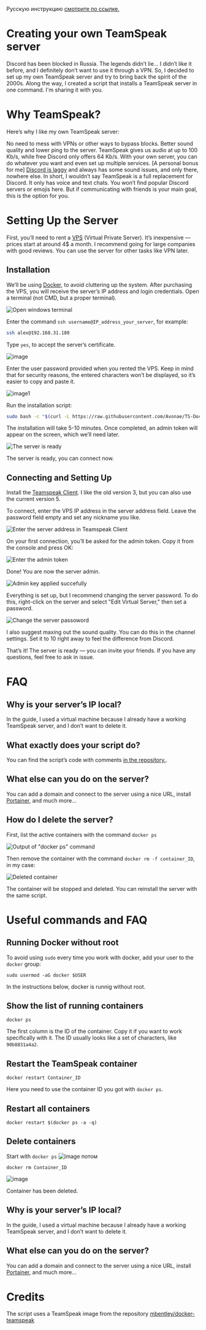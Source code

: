 Русскую инструкцию [смотрите по ссылке.](https://github.com/Avonae/TS-Docker-Install/blob/main/README-Ru.md)

# Creating your own TeamSpeak server 

Discord has been blocked in Russia. The legends didn’t lie... I didn’t like it before, and I definitely don’t want to use it through a VPN. So, I decided to set up my own TeamSpeak server and try to bring back the spirit of the 2000s.
Along the way, I created a script that installs a TeamSpeak server in one command. I'm sharing it with you.

# Why TeamSpeak?

Here’s why I like my own TeamSpeak server:

No need to mess with VPNs or other ways to bypass blocks.
Better sound quality and lower ping to the server. TeamSpeak gives us audio at up to 100 Kb/s, while free Discord only offers 64 Kb/s.
With your own server, you can do whatever you want and even set up multiple services.
[A personal bonus for me] [Discord is laggy](https://windowsreport.com/discord-website-defaults-32-bit-app-how-to-download-64-bit/) and always has some sound issues, and only there, nowhere else. In short, I wouldn’t say TeamSpeak is a full replacement for Discord. It only has voice and text chats. You won’t find popular Discord servers or emojis here. But if communicating with friends is your main goal, this is the option for you.

# Setting Up the Server
First, you’ll need to rent a [VPS](https://ru.wikipedia.org/wiki/VPS) (Virtual Private Server). It’s inexpensive — prices start at around 4$ a month. I recommend going for large companies with good reviews.
You can use the server for other tasks like VPN later.

## Installation
We’ll be using [Docker](https://en.wikipedia.org/wiki/Docker_(software)), to avoid cluttering up the system. After purchasing the VPS, you will receive the server’s IP address and login credentials.
Open a terminal (not CMD, but a proper terminal).

![Open windows terminal](https://github.com/user-attachments/assets/033e9d29-bab5-4168-88ee-4de534f5586c)

Enter the command `ssh username@IP_address_your_server`, for example:

```bash
ssh alex@192.168.31.180
```

Type `yes`, to accept the server’s certificate.

![image](https://github.com/user-attachments/assets/b6d021d1-69c0-4710-8a4c-134b3a0372b8)

Enter the user password provided when you rented the VPS. Keep in mind that for security reasons, the entered characters won’t be displayed, so it’s easier to copy and paste it.

![image1](https://github.com/user-attachments/assets/87df91c9-0345-466c-8da4-1843b7aad907)

Run the installation script:

```bash
sudo bash -c "$(curl -L https://raw.githubusercontent.com/Avonae/TS-Docker-Install/refs/heads/main/install_script.sh)"
```
The installation will take 5-10 minutes. Once completed, an admin token will appear on the screen, which we’ll need later.

![The server is ready](https://github.com/user-attachments/assets/b6a937d2-d14e-4544-93ca-4f0530f0b226)

The server is ready, you can connect now.

## Connecting and Setting Up
Install the [Teamspeak Client](https://teamspeak.com/en/downloads/). I like the old version 3, but you can also use the current version 5.

To connect, enter the VPS IP address in the server address field. Leave the password field empty and set any nickname you like.

![Enter the server address in Teamspeak Client](https://github.com/user-attachments/assets/8080c6ca-62da-4e9d-bff9-8e2399506932)

On your first connection, you’ll be asked for the admin token. Copy it from the console and press OK:

![Enter the admin token](https://github.com/user-attachments/assets/6da8fe40-5531-4549-b0bb-f120eb52f3b8)

Done! You are now the server admin.

![Admin key applied succefully](https://github.com/user-attachments/assets/b4400bbf-310a-498b-bef2-964e9226ae20)

Everything is set up, but I recommend changing the server password. To do this, right-click on the server and select "Edit Virtual Server," then set a password.

![Change the server passoword](https://github.com/user-attachments/assets/10845523-256e-4828-9d8e-5cc018c7951a)

I also suggest maxing out the sound quality. You can do this in the channel settings. Set it to 10 right away to feel the difference from Discord.

That’s it! The server is ready — you can invite your friends. If you have any questions, feel free to ask in issue.

# FAQ
## Why is your server’s IP local?
In the guide, I used a virtual machine because I already have a working TeamSpeak server, and I don’t want to delete it.

## What exactly does your script do?
You can find the script’s code with comments [in the repository.](https://github.com/Avonae/TS-Docker-Install). 

## What else can you do on the server?
You can add a domain and connect to the server using a nice URL, install [Portainer](https://www.portainer.io/), and much more...

## How do I delete the server?

First, list the active containers with the command `docker ps`

![Output of "docker ps" command](https://github.com/user-attachments/assets/2054f8d3-5f80-4c6f-9c26-1a98efc68698)

Then remove the container with the command `docker rm -f container_ID`, in my case:

![Deleted container](https://github.com/user-attachments/assets/03fa3a65-73cd-4bd4-adba-d93ff6a0aaca)

The container will be stopped and deleted. You can reinstall the server with the same script.

# Useful commands and FAQ

## Running Docker without root

To avoid using `sudo` every time you work with docker, add your user to the `docker` group:

```
sudo usermod -aG docker $USER
```

In the instructions below, docker is runnig without root.

## Show the list of running containers

```
docker ps
```

The first column is the ID of the container. Copy it if you want to work specifically with it. The ID usually looks like a set of characters, like `90b8831a4a2`.

## Restart the TeamSpeak container

```
docker restart Container_ID 
```

Here you need to use the container ID you got with `docker ps`.

## Restart all containers

```
docker restart $(docker ps -a -q)
```

## Delete containers

Start with `docker ps`
![image](https://github.com/user-attachments/assets/2054f8d3-5f80-4c6f-9c26-1a98efc68698)
потом

```
docker rm Container_ID 
```

![image](https://github.com/user-attachments/assets/03fa3a65-73cd-4bd4-adba-d93ff6a0aaca)

Container has been deleted.

## Why is your server’s IP local?
In the guide, I used a virtual machine because I already have a working TeamSpeak server, and I don’t want to delete it.

## What else can you do on the server?
You can add a domain and connect to the server using a nice URL, install [Portainer](https://www.portainer.io/), and much more...

# Credits

The script uses a TeamSpeak image from the repository [mbentley/docker-teamspeak](https://github.com/mbentley/docker-teamspeak)
